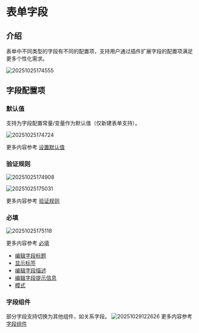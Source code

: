 # 表单字段

## 介绍

表单中不同类型的字段有不同的配置项，支持用户通过插件扩展字段的配置项满足更多个性化需求。

![20251025174555](https://static-docs.nocobase.com/20251025174555.png)

## 字段配置项

### 默认值

支持为字段配置常量/变量作为默认值（仅新建表单支持）。

![20251025174724](https://static-docs.nocobase.com/20251025174724.png)

更多内容参考 [设置默认值](/interface-builder/fields/field-settings/default-value)

### 验证规则

![20251025174908](https://static-docs.nocobase.com/20251025174908.png)

![20251025175031](https://static-docs.nocobase.com/20251025175031.png)

更多内容参考 [验证规则](/interface-builder/fields/field-settings/validation-rules)

### 必填

![20251025175118](https://static-docs.nocobase.com/20251025175118.png)

更多内容参考 [必填](/interface-builder/fields/field-settings/required)

- [编辑字段标题](/interface-builder/fields/field-settings/edit-title)
- [显示标签](/interface-builder/fields/field-settings/show-label)
- [编辑字段描述](/interface-builder/fields/field-settings/edit-description)
- [编辑字段提示信息](/interface-builder/fields/field-settings/edit-tooltip)
- [模式](/interface-builder/fields/field-settings/pattern)

### 字段组件

部分字段支持切换为其他组件，如关系字段。
![20251029122626](https://static-docs.nocobase.com/20251029122626.png)
更多内容参考 [字段组件](/interface-builder/fields/field-settings/field-component)
